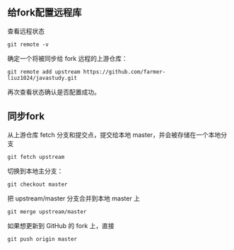 
## 给fork配置远程库

查看远程状态

```
git remote -v
```
确定一个将被同步给 fork 远程的上游仓库：
```
git remote add upstream https://github.com/farmer-liuz1024/javastudy.git
```

再次查看状态确认是否配置成功。<br/>

## 同步fork

从上游仓库 fetch 分支和提交点，提交给本地 master，并会被存储在一个本地分支

```
git fetch upstream
```
切换到本地主分支：
```
git checkout master
```
把 upstream/master 分支合并到本地 master 上

```
git merge upstream/master
```

如果想更新到 GitHub 的 fork 上，直接

```
git push origin master
```


